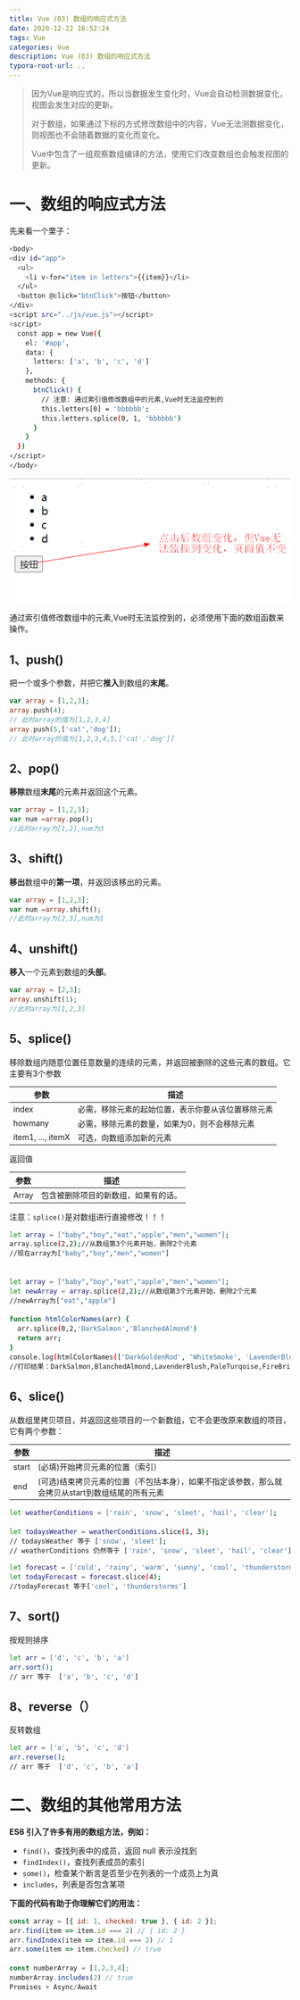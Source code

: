 ```yaml
---
title: Vue (03) 数组的响应式方法
date: 2020-12-22 16:52:24
tags: Vue
categories: Vue
description: Vue (03) 数组的响应式方法
typora-root-url: ..
---
```


> 因为Vue是响应式的，所以当数据发生变化时，Vue会自动检测数据变化，视图会发生对应的更新。
>
> 对于数组，如果通过下标的方式修改数组中的内容，Vue无法测数据变化，则视图也不会随着数据的变化而变化。
>
> Vue中包含了一组观察数组编译的方法，使用它们改变数组也会触发视图的更新。

# 一、数组的响应式方法

先来看一个栗子：

```bash
<body>
<div id="app">
  <ul>
    <li v-for="item in letters">{{item}}</li>
  </ul>
  <button @click="btnClick">按钮</button>
</div>
<script src="../js/vue.js"></script>
<script>
  const app = new Vue({
    el: '#app',
    data: {
      letters: ['a', 'b', 'c', 'd']
    },
    methods: {
      btnClick() {
        // 注意: 通过索引值修改数组中的元素,Vue时无法监控到的
        this.letters[0] = 'bbbbbb';
        this.letters.splice(0, 1, 'bbbbbb')
      }
    }
  })
</script>
</body>
```

![image-20201222182444845](/images/vue-03/image-20201222182444845.png)

通过索引值修改数组中的元素,Vue时无法监控到的，必须使用下面的数组函数来操作。

## 1、push()

把一个或多个参数，并把它**推入**到数组的**末尾**。

```php
var array = [1,2,3];
array.push(4);
// 此时array的值为[1,2,3,4]
array.push(5,['cat','dog']);
// 此时array的值为[1,2,3,4,5,['cat','dog']]
```

## 2、pop()

**移除**数组**末尾**的元素并返回这个元素。

```php
var array = [1,2,3];
var num =array.pop();
//此时array为[1,2],num为3
```

## 3、shift()

**移出**数组中的**第一项**，并返回该移出的元素。

```php
var array = [1,2,3];
var num =array.shift();
//此时array为[2,3],num为1
```

## 4、unshift()

**移入**一个元素到数组的**头部**。

```php
var array = [2,3];
array.unshift(1);
//此时array为[1,2,3]
```

## 5、splice()

 移除数组内随意位置任意数量的连续的元素，并返回被删除的这些元素的数组。它主要有3个参数

| 参数              | 描述                                               |
| ----------------- | -------------------------------------------------- |
| index             | 必需，移除元素的起始位置，表示你要从该位置移除元素 |
| howmany           | 必需，移除元素的数量，如果为0，则不会移除元素      |
| item1, ..., itemX | 可选，向数组添加新的元素                           |

返回值

| 参数  | 描述                                 |
| ----- | ------------------------------------ |
| Array | 包含被删除项目的新数组，如果有的话。 |

注意：`splice()`是对数组进行直接修改！！！



```bash
let array = ["baby","boy","eat","apple","men","women"];
array.splice(2,2);//从数组第3个元素开始，删除2个元素
//现在array为["baby","boy","men","women"]


let array = ["baby","boy","eat","apple","men","women"];
let newArray = array.splice(2,2);//从数组第3个元素开始，删除2个元素
//newArray为["eat","apple"]

function htmlColorNames(arr) {
  arr.splice(0,2,'DarkSalmon','BlanchedAlmond')
  return arr;
} 
console.log(htmlColorNames(['DarkGoldenRod', 'WhiteSmoke', 'LavenderBlush', 'PaleTurqoise', 'FireBrick']));
//打印结果：DarkSalmon,BlanchedAlmond,LavenderBlush,PaleTurqoise,FireBrick
```

## 6、slice()

从数组里拷贝项目，并返回这些项目的一个新数组，它不会更改原来数组的项目，它有两个参数：

| 参数  | 描述                                                         |
| ----- | ------------------------------------------------------------ |
| start | (必填)开始拷贝元素的位置（索引）                             |
| end   | (可选)结束拷贝元素的位置（不包括本身），如果不指定该参数，那么就会拷贝从start到数组结尾的所有元素 |

```bash
let weatherConditions = ['rain', 'snow', 'sleet', 'hail', 'clear'];

let todaysWeather = weatherConditions.slice(1, 3);
// todaysWeather 等于 ['snow', 'sleet'];
// weatherConditions 仍然等于 ['rain', 'snow', 'sleet', 'hail', 'clear']
```

```bash
let forecast = ['cold', 'rainy', 'warm', 'sunny', 'cool', 'thunderstorms'];
let todayForecast = forecast.slice(4);
//todayForecast 等于['cool', 'thunderstorms']
```

## 7、sort()

按规则排序

```bash
let arr = ['d', 'c', 'b', 'a']
arr.sort(); 
// arr 等于  ['a', 'b', 'c', 'd']
```

## 8、reverse（）

反转数组

```bash
let arr = ['a', 'b', 'c', 'd']
arr.reverse(); 
// arr 等于  ['d', 'c', 'b', 'a']
```

# 二、数组的其他常用方法

**ES6 引入了许多有用的数组方法，例如：**

- `find()`，查找列表中的成员，返回 null 表示没找到
- `findIndex()`，查找列表成员的索引
- `some()`，检查某个断言是否至少在列表的一个成员上为真
- `includes`，列表是否包含某项

**下面的代码有助于你理解它们的用法：**

```js
const array = [{ id: 1, checked: true }, { id: 2 }];
arr.find(item => item.id === 2) // { id: 2 }
arr.findIndex(item => item.id === 2) // 1
arr.some(item => item.checked) // true

const numberArray = [1,2,3,4];
numberArray.includes(2) // true
Promises + Async/Await
```